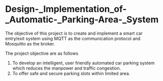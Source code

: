 # Design-_Implementation_of-_Automatic-_Parking-Area-_System
The objective of this project is to create and implement a smart car entry/exit system using MQTT  as the communication protocol and Mosquitto as the broker.

The project objective are as follows
1. To develop an intelligent, user friendly automated car parking system which reduces the manpower and traffic congestion. 
2. To offer safe and secure parking slots within limited area.
